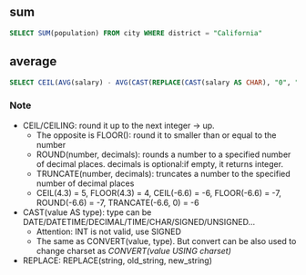 ## sum
``` sql
SELECT SUM(population) FROM city WHERE district = "California"
```

## average
```sql
SELECT CEIL(AVG(salary) - AVG(CAST(REPLACE(CAST(salary AS CHAR), "0", "") AS SIGNED))) FROM employees
```
### Note
- CEIL/CEILING: round it up to the next integer -> up. 
	- The opposite is FLOOR(): round it to smaller than or equal to the number
	- ROUND(number, decimals): rounds a number to a specified number of decimal places. decimals is optional:if empty, it returns integer.
	- TRUNCATE(number, decimals): truncates a number to the specified number of decimal places
	- CEIL(4.3) = 5, FLOOR(4.3) = 4, CEIL(-6.6) = -6, FLOOR(-6.6) = -7, ROUND(-6.6) = -7, TRANCATE(-6.6, 0) = -6
- CAST(value AS type): type can be DATE/DATETIME/DECIMAL/TIME/CHAR/SIGNED/UNSIGNED...
	- Attention: INT is not valid, use SIGNED 
	- The same as CONVERT(value, type). But convert can be also used to change charset as *CONVERT(value USING charset)*
- REPLACE: REPLACE(string, old_string, new_string)